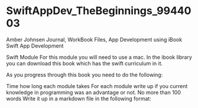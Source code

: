 # SwiftAppDev_TheBeginnings_9944003
Amber Johnsen Journal, WorkBook Files, App Development using iBook Swift App Development 

Swift Module
For this module you will need to use a mac. In the ibook library you can download this book which has the swift curriculum in it.

As you progress through this book you need to do the following:

Time how long each module takes
For each module write up if you current knowledge in programming was an advantage or not.
No more than 100 words
Write it up in a markdown file in the following format:
